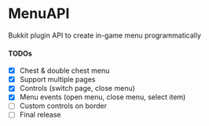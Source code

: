 # MenuAPI
Bukkit plugin API to create in-game menu programmatically

#### TODOs
 - [x] Chest & double chest menu
 - [x] Support multiple pages
 - [x] Controls (switch page, close menu)
 - [x] Menu events (open menu, close menu, select item)
 - [ ] Custom controls on border
 - [ ] Final release
